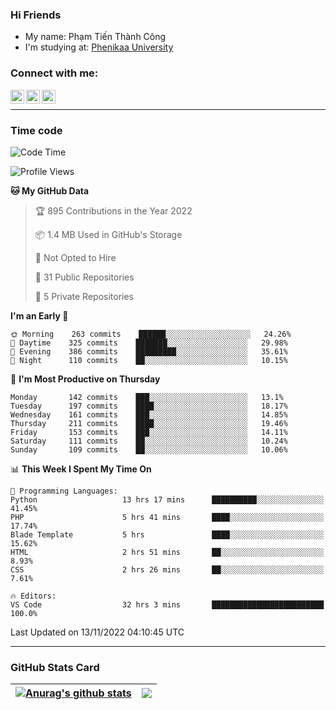 ### Hi Friends

- My name: Phạm Tiến Thành Công
- I'm studying at: [Phenikaa University]


### Connect with me:
[<img align="left" alt="PhamTienThanhCong | Facebook" width="22px" src="https://upload.wikimedia.org/wikipedia/commons/thumb/1/16/Facebook-icon-1.png/640px-Facebook-icon-1.png" />][facebook]
[<img align="left" alt="PhamTienThanhCong | Zalo" width="22px" src="https://www.anphatpc.com.vn/template/anphat_2020v2/images/icon-zalo.jpg" />][zalo]
[<img align="left" alt="PhamTienThanhCong | LinkedIn" width="22px" src="https://cdn3.iconfinder.com/data/icons/inficons/512/linkedin.png" />][linkedin]

<br />

---

### Time code

<!--START_SECTION:waka-->
![Code Time](http://img.shields.io/badge/Code%20Time-705%20hrs%209%20mins-blue)

![Profile Views](http://img.shields.io/badge/Profile%20Views-36-blue)

**🐱 My GitHub Data** 

> 🏆 895 Contributions in the Year 2022
 > 
> 📦 1.4 MB Used in GitHub's Storage 
 > 
> 🚫 Not Opted to Hire
 > 
> 📜 31 Public Repositories 
 > 
> 🔑 5 Private Repositories  
 > 
**I'm an Early 🐤** 

```text
🌞 Morning    263 commits    ██████░░░░░░░░░░░░░░░░░░░   24.26% 
🌆 Daytime    325 commits    ███████░░░░░░░░░░░░░░░░░░   29.98% 
🌃 Evening    386 commits    █████████░░░░░░░░░░░░░░░░   35.61% 
🌙 Night      110 commits    ██░░░░░░░░░░░░░░░░░░░░░░░   10.15%

```
📅 **I'm Most Productive on Thursday** 

```text
Monday       142 commits    ███░░░░░░░░░░░░░░░░░░░░░░   13.1% 
Tuesday      197 commits    ████░░░░░░░░░░░░░░░░░░░░░   18.17% 
Wednesday    161 commits    ███░░░░░░░░░░░░░░░░░░░░░░   14.85% 
Thursday     211 commits    ████░░░░░░░░░░░░░░░░░░░░░   19.46% 
Friday       153 commits    ███░░░░░░░░░░░░░░░░░░░░░░   14.11% 
Saturday     111 commits    ██░░░░░░░░░░░░░░░░░░░░░░░   10.24% 
Sunday       109 commits    ██░░░░░░░░░░░░░░░░░░░░░░░   10.06%

```


📊 **This Week I Spent My Time On** 

```text
💬 Programming Languages: 
Python                   13 hrs 17 mins      ██████████░░░░░░░░░░░░░░░   41.45% 
PHP                      5 hrs 41 mins       ████░░░░░░░░░░░░░░░░░░░░░   17.74% 
Blade Template           5 hrs               ████░░░░░░░░░░░░░░░░░░░░░   15.62% 
HTML                     2 hrs 51 mins       ██░░░░░░░░░░░░░░░░░░░░░░░   8.93% 
CSS                      2 hrs 26 mins       ██░░░░░░░░░░░░░░░░░░░░░░░   7.61%

🔥 Editors: 
VS Code                  32 hrs 3 mins       █████████████████████████   100.0%

```


 Last Updated on 13/11/2022 04:10:45 UTC
<!--END_SECTION:waka-->

---

### GitHub Stats Card

| <a href="https://github.com/phamtienthanhcong"><img align="center" src="https://github-readme-stats.vercel.app/api?username=PhamTienThanhCong&show_icons=true&include_all_commits=true&theme=buefy&hide_border=true&theme=ocean_dark" alt="Anurag's github stats" /></a> | <a href="https://github.com/phamtienthanhcong"><img align="center" src="https://github-readme-stats.vercel.app/api/top-langs/?username=PhamTienThanhCong&layout=compact&theme=buefy&hide_border=true&theme=ocean_dark" /></a> |
| ------------- | ------------- |

[Phenikaa University]: https://phenikaa-uni.edu.vn/vi
[facebook]: https://www.facebook.com/phamtienthanhcong
[linkedin]: https://linkedin.com/in/phamtienthanhcong
[zalo]: https://zalo.me/0396396332
[tiktok]: https://www.tiktok.com/@phamtienthanhcong
[web]: https://github.com/PhamTienThanhCong/web_dev
[min project]: https://github.com/PhamTienThanhCong/Project-Of-Web
[c and cpp]: https://github.com/PhamTienThanhCong/Code_C_and_Cpro
[python]: https://github.com/PhamTienThanhCong/Python_beginer
